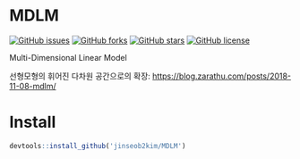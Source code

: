 # MDLM

[![GitHub issues](https://img.shields.io/github/issues/jinseob2kim/MDLM.svg)](https://github.com/jinseob2kim/MDLM/issues)
[![GitHub forks](https://img.shields.io/github/forks/jinseob2kim/MDLM.svg)](https://github.com/jinseob2kim/MDLM/network)
[![GitHub stars](https://img.shields.io/github/stars/jinseob2kim/MDLM.svg)](https://github.com/jinseob2kim/MDLM/stargazers)
[![GitHub license](https://img.shields.io/github/license/jinseob2kim/MDLM.svg)](https://github.com/jinseob2kim/MDLM/blob/master/LICENSE)

Multi-Dimensional Linear Model

선형모형의 휘어진 다차원 공간으로의 확장: https://blog.zarathu.com/posts/2018-11-08-mdlm/

# Install 
```r
devtools::install_github('jinseob2kim/MDLM')
```
